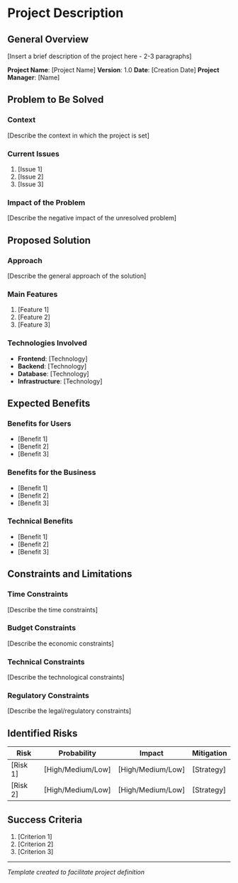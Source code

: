 # Project Description

## General Overview
[Insert a brief description of the project here - 2-3 paragraphs]

**Project Name**: [Project Name]
**Version**: 1.0
**Date**: [Creation Date]
**Project Manager**: [Name]

## Problem to Be Solved

### Context
[Describe the context in which the project is set]

### Current Issues
1. [Issue 1]
2. [Issue 2]
3. [Issue 3]

### Impact of the Problem
[Describe the negative impact of the unresolved problem]

## Proposed Solution

### Approach
[Describe the general approach of the solution]

### Main Features
1. [Feature 1]
2. [Feature 2]
3. [Feature 3]

### Technologies Involved
- **Frontend**: [Technology]
- **Backend**: [Technology]
- **Database**: [Technology]
- **Infrastructure**: [Technology]

## Expected Benefits

### Benefits for Users
- [Benefit 1]
- [Benefit 2]
- [Benefit 3]

### Benefits for the Business
- [Benefit 1]
- [Benefit 2]
- [Benefit 3]

### Technical Benefits
- [Benefit 1]
- [Benefit 2]
- [Benefit 3]

## Constraints and Limitations

### Time Constraints
[Describe the time constraints]

### Budget Constraints
[Describe the economic constraints]

### Technical Constraints
[Describe the technological constraints]

### Regulatory Constraints
[Describe the legal/regulatory constraints]

## Identified Risks

| Risk      | Probability    | Impact     | Mitigation  |
|-----------|----------------|------------|-------------|
| [Risk 1]  | [High/Medium/Low] | [High/Medium/Low] | [Strategy]  |
| [Risk 2]  | [High/Medium/Low] | [High/Medium/Low] | [Strategy]  |

## Success Criteria
1. [Criterion 1]
2. [Criterion 2]
3. [Criterion 3]

---
*Template created to facilitate project definition*
